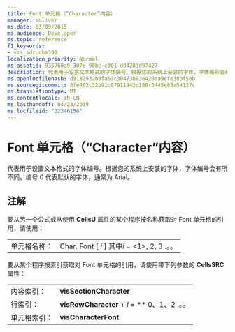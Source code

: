 ```yaml
---
title: Font 单元格（“Character”内容）
manager: soliver
ms.date: 03/09/2015
ms.audience: Developer
ms.topic: reference
f1_keywords:
- vis_sdr.chm390
localization_priority: Normal
ms.assetid: 935760a9-307e-90bc-c301-d04283d97427
description: 代表用于设置文本格式的字体编号。根据您的系统上安装的字体，字体编号会有所不同。编号 0 代表默认的字体，通常为 Arial。
ms.openlocfilehash: d9182932b8fa63c30473b93e420aa9efe30bf5eb
ms.sourcegitcommit: 8fe462c32b91c87911942c188f3445e85a54137c
ms.translationtype: MT
ms.contentlocale: zh-CN
ms.lasthandoff: 04/23/2019
ms.locfileid: "32346156"
---
```

# <a name="font-cell-character-section"></a>Font 单元格（“Character”内容）

代表用于设置文本格式的字体编号。根据您的系统上安装的字体，字体编号会有所不同。编号 0 代表默认的字体，通常为 Arial。
  
## <a name="remarks"></a>注解

要从另一个公式或从使用 **CellsU** 属性的某个程序按名称获取对 Font 单元格的引用，请使用： 
  
|||
|:-----|:-----|
| 单元格名称：  <br/> | Char. Font [ *i* ] 其中*i* = <1>, 2, 3 .。。  <br/> |
   
要从某个程序按索引获取对 Font 单元格的引用，请使用带下列参数的 **CellsSRC** 属性： 
  
|||
|:-----|:-----|
| 内容索引：  <br/> |**visSectionCharacter** <br/> |
| 行索引：  <br/> |**visRowCharacter** +  *i* = ** 0、1、2 .。。  <br/> |
| 单元格索引：  <br/> |**visCharacterFont** <br/> |
   

